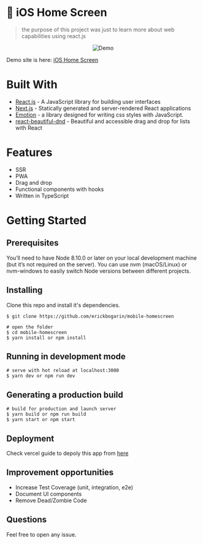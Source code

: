 # :iphone: iOS Home Screen

> the purpose of this project was just to learn more about web capabilities using react.js

<div align="center">
    <img src="./public/img/demo.gif" alt="Demo" />
</div>

Demo site is here: [iOS Home Screen](https://ios-homescreen.now.sh/)

# Built With

- [React.js](https://reactjs.org/) - A JavaScript library for building user interfaces
- [Next.js](https://nextjs.org/) - Statically generated and server-rendered React applications
- [Emotion](https://emotion.sh/) - a library designed for writing css styles with JavaScript.
- [react-beautiful-dnd](https://github.com/atlassian/react-beautiful-dnd) - Beautiful and accessible drag and drop for lists with React

# Features

- SSR
- PWA
- Drag and drop
- Functional components with hooks
- Written in TypeScript

# Getting Started

## Prerequisites

You’ll need to have Node 8.10.0 or later on your local development machine (but it’s not required on the server). You can use nvm (macOS/Linux) or nvm-windows to easily switch Node versions between different projects.

## Installing

Clone this repo and install it's dependencies.

```
$ git clone https://github.com/erickbogarin/mobile-homescreen

# open the folder
$ cd mobile-homescreen
$ yarn install or npm install
```

## Running in development mode

```
# serve with hot reload at localhost:3000
$ yarn dev or npm run dev
```

## Generating a production build

```
# build for production and launch server
$ yarn build or npm run build
$ yarn start or npm start
```

## Deployment

Check vercel guide to depoly this app from [here](https://nextjs.org/learn/basics/deploying-nextjs-app)

## Improvement opportunities

- Increase Test Coverage (unit, integration, e2e)
- Document UI components
- Remove Dead/Zombie Code

## Questions

Feel free to open any issue.
